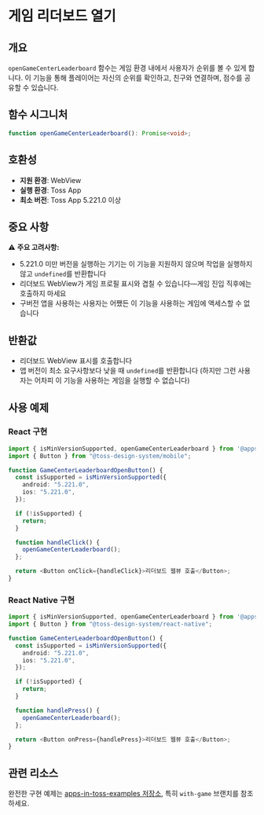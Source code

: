 # 게임 리더보드 열기

## 개요

`openGameCenterLeaderboard` 함수는 게임 환경 내에서 사용자가 순위를 볼 수 있게 합니다. 이 기능을 통해 플레이어는 자신의 순위를 확인하고, 친구와 연결하며, 점수를 공유할 수 있습니다.

## 함수 시그니처

```typescript
function openGameCenterLeaderboard(): Promise<void>;
```

## 호환성

- **지원 환경**: WebView
- **실행 환경**: Toss App
- **최소 버전**: Toss App 5.221.0 이상

## 중요 사항

⚠️ **주요 고려사항:**

- 5.221.0 미만 버전을 실행하는 기기는 이 기능을 지원하지 않으며 작업을 실행하지 않고 `undefined`를 반환합니다
- 리더보드 WebView가 게임 프로필 표시와 겹칠 수 있습니다—게임 진입 직후에는 호출하지 마세요
- 구버전 앱을 사용하는 사용자는 어쨌든 이 기능을 사용하는 게임에 액세스할 수 없습니다

## 반환값

- 리더보드 WebView 표시를 호출합니다
- 앱 버전이 최소 요구사항보다 낮을 때 `undefined`를 반환합니다 (하지만 그런 사용자는 어차피 이 기능을 사용하는 게임을 실행할 수 없습니다)

## 사용 예제

### React 구현

```typescript
import { isMinVersionSupported, openGameCenterLeaderboard } from '@apps-in-toss/web-framework';
import { Button } from "@toss-design-system/mobile";

function GameCenterLeaderboardOpenButton() {
  const isSupported = isMinVersionSupported({
    android: "5.221.0",
    ios: "5.221.0",
  });

  if (!isSupported) {
    return;
  }

  function handleClick() {
    openGameCenterLeaderboard();
  };

  return <Button onClick={handleClick}>리더보드 웹뷰 호출</Button>;
}
```

### React Native 구현

```typescript
import { isMinVersionSupported, openGameCenterLeaderboard } from '@apps-in-toss/framework';
import { Button } from "@toss-design-system/react-native";

function GameCenterLeaderboardOpenButton() {
  const isSupported = isMinVersionSupported({
    android: "5.221.0",
    ios: "5.221.0",
  });

  if (!isSupported) {
    return;
  }

  function handlePress() {
    openGameCenterLeaderboard();
  };

  return <Button onPress={handlePress}>리더보드 웹뷰 호출</Button>;
}
```

## 관련 리소스

완전한 구현 예제는 [apps-in-toss-examples 저장소](https://github.com/toss/apps-in-toss-examples), 특히 `with-game` 브랜치를 참조하세요.
